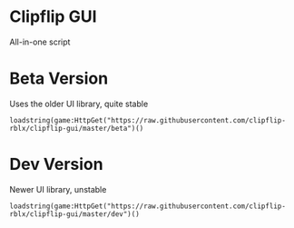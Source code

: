 # Clipflip GUI
All-in-one script
# Beta Version
Uses the older UI library, quite stable

```loadstring(game:HttpGet("https://raw.githubusercontent.com/clipflip-rblx/clipflip-gui/master/beta")()```
# Dev Version
Newer UI library, unstable

```loadstring(game:HttpGet("https://raw.githubusercontent.com/clipflip-rblx/clipflip-gui/master/dev")()```
